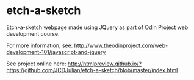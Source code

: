 etch-a-sketch
=============

Etch-a-sketch webpage made using JQuery as part of Odin Project web development course.

For more information, see: http://www.theodinproject.com/web-development-101/javascript-and-jquery

See project online here: http://htmlpreview.github.io/?https://github.com/JCDJulian/etch-a-sketch/blob/master/index.html
